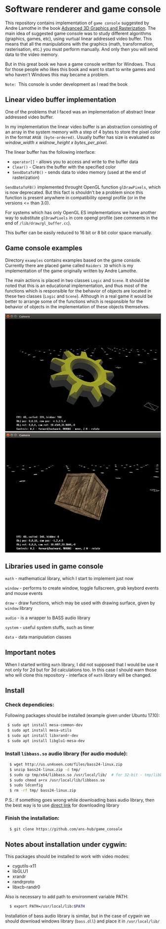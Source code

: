 # Software renderer and game console

This repository contains implementation of `game console` suggested by Andre Lamothe in the book [Advanced 3D Graphics and Rasterization](http://a.co/6XNNYrD). The main idea of suggested game console was to study different algorithms (graphics, games, etc), using vurtual linear addressed video buffer. This means that all the manipulations with the graphics (math, transformation, rasterisation, etc.) you must perform manually. And only then you will send data to the video memory.

But in this great book we have a game console written for Windows. Thus for those people who likes this book and want to start to write games and who haven't Windows this may became a problem.

`Note: `This console is under development as I read the book

## Linear video buffer implementation

One of the problems that I faced was an implementation of abstract linear addressed video buffer.

In my implementation the linear video buffer is an abstraction consisting of an array in the system memory with a step of 4 bytes to store the pixel color in the format `ARGB (byte-ordered)`. Usually buffer has size is evaluated as *window_width x widnow_height x bytes_per_pixel*.

The linear buffer has the following interface:
- `operator[]` - allows you to access and write to the buffer data
- `Clear()` - Clears the buffer with the specified color
- `SendDataToFB()` - sends data to video memory (used at the end of rasterization)

`SendDataToFB()` implemented throught OpenGL function `glDrawPixels`, which is now deprecated. But this fact is shouldn't be a problem since this function is present anywhere in compatibility opengl profile (or in the versions <= than 3.0).

For systems which has only OpenGL ES implementations we have another way to substitute `glDrawPixels` in core opengl profile (see comments in the end of `/lib/draw/gl_buffer.cc`).

This buffer can be easily reduced to 16 bit or 8 bit color space manually.

## Game console examples

Directory `examples` contains examples based on the game console. Currently there are placed game called `Raiders 3D` which is my implementation of the game originally written by Andre Lamothe.

The main actions is placed in two classes `Logic` and `Scene`. It should be noted that this is an educational implementation, and thus most of the functions which is responsible for the behavior of objects are located in these two classes (`Logic` and `Scene`). Although in a real game it would be better to arrange some of the functions which is responsible for the behavior of objects in the implementation of these objects themselves.

<div style="text-align: center;" markdown="1" />
<img src="screenshot.png" style="width: 600px;" />
</div>
<div style="text-align: center;" markdown="1" />
<img src="screenshot2.png" style="width: 600px;" />
</div>

## Libraries used in game console

`math` - mathematical library, which I start to implement just now

`window` - performs to create window, toggle fullscreen, grab keybord events and mouse events

`draw` - draw functions, which may be used with drawing surface, given by `window` library

`audio` - is a wrapper to BASS audio library

`system` - useful system stuffs, such as timer

`data` - data manipulation classes

## Important notes

When I started writing `math` library, I did not supposed that I would be use it not only for 2d but for 3d calculations too. In this case I should warn those who will clone this repository - interface of `math` library will be changed.

## Install

### Check dependicies:

Following packages should be installed (example given under Ubuntu 17.10):

```bash
 $ sudo apt install mesa-common-dev
 $ sudo apt install mesa-utils
 $ sudo apt install libxrandr-dev
 $ sudo apt install libglu1-mesa-dev
```

### Install `libbass.so` audio library (for audio module):

```bash
  $ wget http://us.un4seen.com/files/bass24-linux.zip
  $ unzip bass24-linux.zip -d tmp/
  $ sudo cp tmp/x64/libbass.so /usr/local/lib/  # for 32-bit - tmp/libbass.so
  $ sudo chmod a+rx /usr/local/lib/libbass.so
  $ sudo ldconfig
  $ rm -rf tmp/ bass24-linux.zip
```

P.S.: if something goes wrong while downloading bass audio library, then the best way is to use [direct link](https://www.un4seen.com/bass.html) for downloading library

### Finish the installation:

```bash
  $ git clone https://github.com/ans-hub/game_console
```

## Notes about installation under cygwin:

This packages should be installed to work with video modes:

* cygutils-x11
* libGLU1
* xrandr
* randrproto
* libxcb-randr0

Also is necessary to add path to environment variable PATH:
```bash
  $ export PATH=/usr/local/lib:$PATH
```

Installation of bass audio library is similar, but in the case of cygwin we should download windows library (`bass.dll`) and place it in `/usr/local/lib/`
